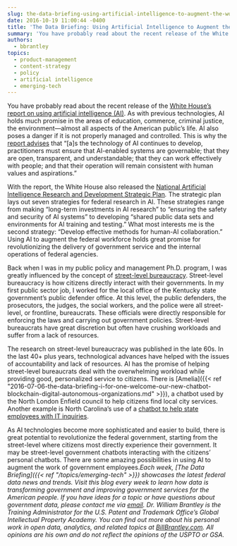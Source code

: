 ```yaml
---
slug: the-data-briefing-using-artificial-intelligence-to-augment-the-work-of-frontline-government-employees
date: 2016-10-19 11:00:44 -0400
title: 'The Data Briefing: Using Artificial Intelligence to Augment the Work of Frontline Government Employees'
summary: 'You have probably read about the recent release of the White House’s report on using artificial intelligence (AI). As with previous technologies, AI holds much promise in the areas of education, commerce, criminal justice, the environment&mdash;almost all aspects of the American public’s life. AI also poses a danger if it is not properly managed and'
authors:
  - bbrantley
topics:
  - product-management
  - content-strategy
  - policy
  - artificial intelligence
  - emerging-tech
---
```


You have probably read about the recent release of the [White House’s report on using artificial intelligence (AI)](https://www.whitehouse.gov/blog/2016/10/12/administrations-report-future-artificial-intelligence). As with previous technologies, AI holds much promise in the areas of education, commerce, criminal justice, the environment—almost all aspects of the American public’s life. AI also poses a danger if it is not properly managed and controlled. This is why the [report advises](https://www.whitehouse.gov/sites/default/files/whitehouse_files/microsites/ostp/NSTC/preparing_for_the_future_of_ai.pdf) that “[a]s the technology of AI continues to develop, practitioners must ensure that AI-enabled systems are governable; that they are open, transparent, and understandable; that they can work effectively with people; and that their operation will remain consistent with human values and aspirations.”

With the report, the White House also released the [National Artificial Intelligence Research and Development Strategic Plan](https://www.whitehouse.gov/sites/default/files/whitehouse_files/microsites/ostp/NSTC/national_ai_rd_strategic_plan.pdf)_._ The strategic plan lays out seven strategies for federal research in AI. These strategies range from making “long-term investments in AI research” to “ensuring the safety and security of AI systems” to developing “shared public data sets and environments for AI training and testing.” What most interests me is the second strategy: “Develop effective methods for human-AI collaboration.” Using AI to augment the federal workforce holds great promise for revolutionizing the delivery of government service and the internal operations of federal agencies.

Back when I was in my public policy and management Ph.D. program, I was greatly influenced by the concept of [street-level bureaucracy](https://en.wikipedia.org/wiki/Street-level_bureaucracy). Street-level bureaucracy is how citizens directly interact with their governments. In my first public sector job, I worked for the local office of the Kentucky state government’s public defender office. At this level, the public defenders, the prosecutors, the judges, the social workers, and the police were all street-level, or frontline, bureaucrats. These officials were directly responsible for enforcing the laws and carrying out government policies. Street-level bureaucrats have great discretion but often have crushing workloads and suffer from a lack of resources.

The research on street-level bureaucracy was published in the late 60s. In the last 40+ plus years, technological advances have helped with the issues of accountability and lack of resources. AI has the promise of helping street-level bureaucrats deal with the overwhelming workload while providing good, personalized service to citizens. There is [Amelia]({{< ref "2016-07-06-the-data-briefing-i-for-one-welcome-our-new-chatbot-blockchain-digital-autonomous-organizations.md" >}}), a chatbot used by the North London Enfield council to help citizens find local city services. Another example is North Carolina’s use of a [chatbot to help state employees with IT inquiries](http://www.govtech.com/Chatbots-Debut-in-North-Carolina-Allow-IT-Personnel-to-Focus-on-Strategic-Tasks.html).

As AI technologies become more sophisticated and easier to build, there is great potential to revolutionize the federal government, starting from the street-level where citizens most directly experience their government. It may be street-level government chatbots interacting with the citizens’ personal chatbots. There are some amazing possibilities in using AI to augment the work of government employees._Each week, [The Data Briefing]({{< ref "/topics/emerging-tech" >}}) showcases the latest federal data news and trends. Visit this blog every week to learn how data is transforming government and improving government services for the American people. If you have ideas for a topic or have questions about government data, please contact me via [email](mailto:bill@billbrantley.com)._
_Dr. William Brantley is the Training Administrator for the U.S. Patent and Trademark Office’s Global Intellectual Property Academy. You can find out more about his personal work in open data, analytics, and related topics at [BillBrantley.com](http://billbrantley.com). All opinions are his own and do not reflect the opinions of the USPTO or GSA._
